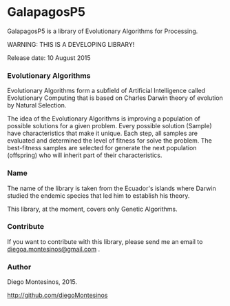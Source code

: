 # GalapagosP5

GalapagosP5 is a library of Evolutionary Algorithms for Processing.

WARNING:
THIS IS A DEVELOPING LIBRARY!

Release date: 10 August 2015

### Evolutionary Algorithms

Evolutionary Algorithms form a subfield of Artificial Intelligence
called Evolutionary Computing that is based on Charles Darwin theory
of evolution by Natural Selection.

The idea of the Evolutionary Algorithms is improving a population of possible
solutions for a given problem.
Every possible solution (Sample) have characteristics that make it unique.
Each step, all samples are evaluated and determined the level of fitness
for solve the problem. The best-fitness samples are selected for generate
the next population (offspring) who will inherit part of their 
characteristics.

### Name

The name of the library is taken from the Ecuador's islands where
Darwin studied the endemic species that led him to establish his theory.

This library, at the moment, covers only Genetic Algorithms.

### Contribute

If you want to contribute with this library, please send me an email
to diegoa.montesinos@gmail.com .

### Author

Diego Montesinos, 2015.

http://github.com/diegoMontesinos